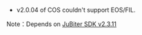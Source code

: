 + v2.0.04 of COS couldn't support EOS/FIL.

Note：Depends on [JuBiter SDK v2.3.11](https://github.com/JubiterWallet/JubiterSDK_C/releases/tag/v2.3.11)